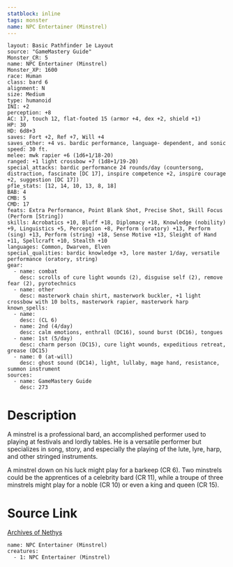 ```yaml
---
statblock: inline
tags: monster
name: NPC Entertainer (Minstrel)
---
```

```statblock
layout: Basic Pathfinder 1e Layout
source: "GameMastery Guide"
Monster_CR: 5
name: NPC Entertainer (Minstrel)
Monster_XP: 1600
race: Human
class: bard 6
alignment: N
size: Medium
type: humanoid
INI: +2
perception: +8
AC: 17, touch 12, flat-footed 15 (armor +4, dex +2, shield +1)
HP: 30
HD: 6d8+3
saves: Fort +2, Ref +7, Will +4
saves_other: +4 vs. bardic performance, language- dependent, and sonic
speed: 30 ft.
melee: mwk rapier +6 (1d6+1/18-20)
ranged: +1 light crossbow +7 (1d8+1/19-20)
special_attacks: bardic performance 24 rounds/day (countersong, distraction, fascinate [DC 17], inspire competence +2, inspire courage +2, suggestion [DC 17])
pf1e_stats: [12, 14, 10, 13, 8, 18]
BAB: 4
CMB: 5
CMD: 17
feats: Extra Performance, Point Blank Shot, Precise Shot, Skill Focus (Perform [String])
skills: Acrobatics +10, Bluff +18, Diplomacy +18, Knowledge (nobility) +9, Linguistics +5, Perception +8, Perform (oratory) +13, Perform (sing) +13, Perform (string) +18, Sense Motive +13, Sleight of Hand +11, Spellcraft +10, Stealth +10
languages: Common, Dwarven, Elven
special_qualities: bardic knowledge +3, lore master 1/day, versatile performance (oratory, string)
gear:
  - name: combat
    desc: scrolls of cure light wounds (2), disguise self (2), remove fear (2), pyrotechnics
  - name: other
    desc: masterwork chain shirt, masterwork buckler, +1 light crossbow with 10 bolts, masterwork rapier, masterwork harp
known_spells:
  - name:
    desc: (CL 6)
  - name: 2nd (4/day)
    desc: calm emotions, enthrall (DC16), sound burst (DC16), tongues
  - name: 1st (5/day)
    desc: charm person (DC15), cure light wounds, expeditious retreat, grease (DC15)
  - name: 0 (at-will)
    desc: ghost sound (DC14), light, lullaby, mage hand, resistance, summon instrument
sources:
  - name: GameMastery Guide
    desc: 273
```
# Description
A minstrel is a professional bard, an accomplished performer used to playing at festivals and lordly tables. He is a versatile performer but specializes in song, story, and especially the playing of the lute, lyre, harp, and other stringed instruments.

A minstrel down on his luck might play for a barkeep (CR 6). Two minstrels could be the apprentices of a celebrity bard (CR 11), while a troupe of three minstrels might play for a noble (CR 10) or even a king and queen (CR 15).
# Source Link
[Archives of Nethys](https://aonprd.com/NPCDisplay.aspx?ItemName=Entertainer%20(Minstrel))
```encounter-table
name: NPC Entertainer (Minstrel)
creatures:
  - 1: NPC Entertainer (Minstrel)
```
